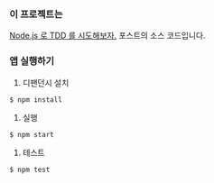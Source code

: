 ### 이 프로젝트는

[Node.js 로 TDD 를 시도해보자.](http://seokjun.kr/node-js-tdd/) 포스트의 소스 코드입니다.

### 앱 실행하기

1. 디팬던시 설치

  ```
  $ npm install
  ```

1. 실행

  ```
  $ npm start
  ```

1. 테스트

  ```
  $ npm test
  ```
